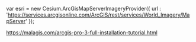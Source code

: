 var esri = new Cesium.ArcGisMapServerImageryProvider({
    url : 'https://services.arcgisonline.com/ArcGIS/rest/services/World_Imagery/MapServer'
});



https://malagis.com/arcgis-pro-3-full-installation-tutorial.html
